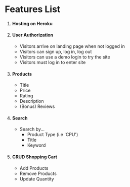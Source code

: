 # Features List 

1. #### Hosting on Heroku

2. #### User Authorization
    - Visitors arrive on landing page when not logged in
    - Visitors can sign up, log in, log out
    - Visitors can use a demo login to try the site
    - Visitors must log in to enter site

3. #### Products
    - Title
    - Price
    - Rating
    - Description
    - (Bonus) Reviews

4. #### Search 
    - Search by...
        - Product Type (i.e 'CPU')
        - Title
        - Keyword

5. #### CRUD Shopping Cart
    - Add Products
    - Remove Products
    - Update Quantity


